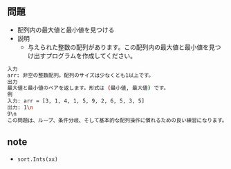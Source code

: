 ## 問題
- 配列内の最大値と最小値を見つける
- 説明
   - 与えられた整数の配列があります。この配列内の最大値と最小値を見つけ出すプログラムを作成してください。

```bash
入力
arr: 非空の整数配列。配列のサイズは少なくとも1以上です。
出力
最大値と最小値のペアを返します。形式は (最小値, 最大値) です。
例
入力: arr = [3, 1, 4, 1, 5, 9, 2, 6, 5, 3, 5]
出力: 1\n
9\n
この問題は、ループ、条件分岐、そして基本的な配列操作に慣れるための良い練習になります。また、アルゴリズムの効率性に関しても考慮する良い機会です。最も基本的な解法は、配列を一度通過して最大値と最小値を見つけることです。より効率的なアプローチには、分割統治法などが考えられますが、これは初級レベルの問題には適していません。
```

## note
- `sort.Ints(xx)`
